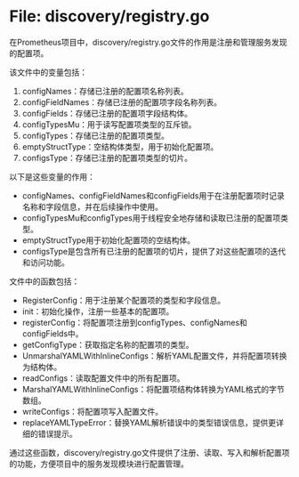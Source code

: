 # File: discovery/registry.go

在Prometheus项目中，discovery/registry.go文件的作用是注册和管理服务发现的配置项。

该文件中的变量包括：
1. configNames：存储已注册的配置项名称列表。
2. configFieldNames：存储已注册的配置项字段名称列表。
3. configFields：存储已注册的配置项字段结构体。
4. configTypesMu：用于读写配置项类型的互斥锁。
5. configTypes：存储已注册的配置项类型。
6. emptyStructType：空结构体类型，用于初始化配置项。
7. configsType：存储已注册的配置项类型的切片。

以下是这些变量的作用：
- configNames、configFieldNames和configFields用于在注册配置项时记录名称和字段信息，并在后续操作中使用。
- configTypesMu和configTypes用于线程安全地存储和读取已注册的配置项类型。
- emptyStructType用于初始化配置项的空结构体。
- configsType是包含所有已注册的配置项的切片，提供了对这些配置项的迭代和访问功能。

文件中的函数包括：
- RegisterConfig：用于注册某个配置项的类型和字段信息。
- init：初始化操作，注册一些基本的配置项。
- registerConfig：将配置项注册到configTypes、configNames和configFields中。
- getConfigType：获取指定名称的配置项的类型。
- UnmarshalYAMLWithInlineConfigs：解析YAML配置文件，并将配置项转换为结构体。
- readConfigs：读取配置文件中的所有配置项。
- MarshalYAMLWithInlineConfigs：将配置项结构体转换为YAML格式的字节数组。
- writeConfigs：将配置项写入配置文件。
- replaceYAMLTypeError：替换YAML解析错误中的类型错误信息，提供更详细的错误提示。

通过这些函数，discovery/registry.go文件提供了注册、读取、写入和解析配置项的功能，方便项目中的服务发现模块进行配置管理。

